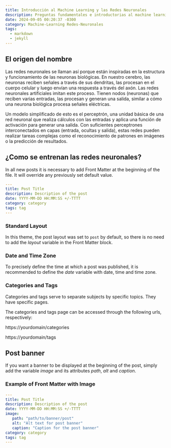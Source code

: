 ```yaml
---
title: Introducción al Machine Learning y las Redes Neuronales
description: Preguntas fundamentales e introductorias al machine learning
date: 2024-09-05 00:20:37 -0300
category: Machine-Learning Redes-Neuronales 
tags:
  - markdown
  - jekyll
---
```


## El origen del nombre

Las redes neuronales se llaman así porque están inspiradas en la estructura y funcionamiento de las neuronas biológicas. En nuestro cerebro, las neuronas reciben señales a través de sus dendritas, las procesan en el cuerpo celular y luego envían una respuesta a través del axón. Las redes neuronales artificiales imitan este proceso. Tienen nodos (neuronas) que reciben varias entradas, las procesan y generan una salida, similar a cómo una neurona biológica procesa señales eléctricas.

Un modelo simplificado de esto es el perceptrón, una unidad básica de una red neuronal que realiza cálculos con las entradas y aplica una función de activación para generar una salida. Con suficientes perceptrones interconectados en capas (entrada, ocultas y salida), estas redes pueden realizar tareas complejas como el reconocimiento de patrones en imágenes o la predicción de resultados.

## ¿Como se entrenan las redes neuronales?

In all new posts it is necessary to add Front Matter at the beginning of the file. It will override any previously set default value.

```yaml
---
title: Post Title
description: Description of the post
date: YYYY-MM-DD HH:MM:SS +/-TTTT
category: category
tags: tag
---
```

### Standard Layout

In this theme, the post layout was set to `post` by default, so there is no need to add the _layout_ variable in the Front Matter block.

### Date and Time Zone

To precisely define the time at which a post was published, it is recommended to define the _date_ variable with date, time and time zone.

### Categories and Tags

Categories and tags serve to separate subjects by specific topics. They have specific pages.

The categories and tags page can be accessed through the following urls, respectively:

https://yourdomain/categories

https://yourdomain/tags

## Post banner

If you want a banner to be displayed at the beginning of the post, simply add the variable _image_ and its attributes _path_, _alt_ and _caption_.

### Example of Front Matter with Image

```yaml
---
title: Post Title
description: Description of the post
date: YYYY-MM-DD HH:MM:SS +/-TTTT
image:
   path: "path/to/banner/post"
   alt: "Alt text for post banner"
   caption: "Caption for the post banner"
category: category
tags: tag
---
```